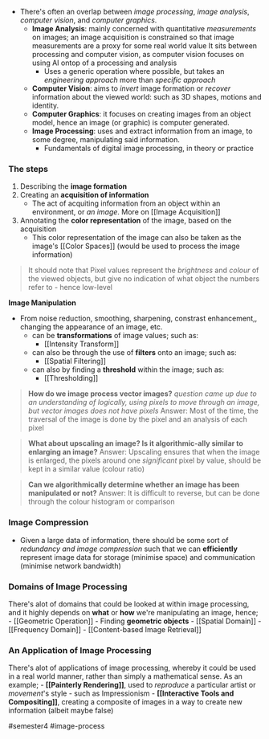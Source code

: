 - There's often an overlap between *image processing*, *image analysis*, *computer vision*, and *computer graphics*. 
	- **Image Analysis**: mainly concerned with quantitative *measurements* on images; an image acquisition is constrained so that image measurements are a proxy for some real world value
		It sits between processing and computer vision, as computer vision focuses on using AI ontop of a processing and analysis
		- Uses a generic operation where possible, but takes an *engineering approach* more than *specific approach*
	- **Computer Vision**: aims to *invert* image formation or *recover* information about the viewed world: such as 3D shapes, motions and identity.
	- **Computer Graphics**: it focuses on creating images from an object model, hence an image (or graphic) is computer generated.
	- **Image Processing**: uses and extract information from an image, to some degree, manipulating said information.
		- Fundamentals of digital image processing, in theory or practice

### The steps
1. Describing the **image formation**
2. Creating an **acquisition of information**
	- The act of acquiting information from an object within an environment, or *an image*. More on [[Image Acquisition]]
3. Annotating the **color representation** of the image, based on the acquisition
	- This color representation of the image can also be taken as the image's [[Color Spaces]] (would be used to process the image information)

> It should note that Pixel values represent the *brightness* and *colour* of the viewed objects, but give no indication of what object the numbers refer to - hence low-level

**Image Manipulation**
- From noise reduction, smoothing, sharpening, constrast enhancement,, changing the appearance of an image, etc.
	- can be **transformations** of image values; such as:
		- [[Intensity Transform]]
	- can also be through the use of **filters** onto an image; such as:
		- [[Spatial Filtering]]
	- can also by finding a **threshold** within the image; such as:
		- [[Thresholding]]

> **How do we image process vector images?**
> 	*question came up due to an understanding of logically, using pixels to move through an image, but vector images does not have pixels*
> Answer: Most of the time, the traversal of the image is done by the pixel and an analysis of each pixel

> **What about upscaling an image? Is it algorithmic-ally similar to enlarging an image?**
> Answer: Upscaling ensures that when the image is enlarged, the pixels around one *significant* pixel by value, should be kept in a similar value (colour ratio)

> **Can we algorithmically determine whether an image has been manipulated or not?**
> Answer: It is difficult to reverse, but can be done through the colour histogram or comparison

### Image Compression
- Given a large data of information, there should be some sort of *redundancy and image compression* such that we can **efficiently** represent image data for storage (minimise space) and communication (minimise network bandwidth) 

### Domains of Image Processing
There's alot of domains that could be looked at within image processing, and it highly depends on **what** or **how** we're manipulating an image, hence;
	- [[Geometric Operation]]
	- Finding **geometric objects**
	- [[Spatial Domain]]
	- [[Frequency Domain]]
	- [[Content-based Image Retrieval]]

### An Application of Image Processing
There's alot of applications of image processing, whereby it could be used in a real world manner, rather than simply a mathematical sense.
As an example; 
	- **[[Painterly Rendering]]**, used to *reproduce* a particular artist or *movement*'s style
		- such as Impressionism
	- **[[Interactive Tools and Compositing]]**, creating a composite of images in a way to create new information (albeit maybe false)

#semester4 #image-process